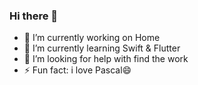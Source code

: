 ### Hi there 👋

- 🔭 I’m currently working on Home
- 🌱 I’m currently learning Swift & Flutter
- 🤔 I’m looking for help with find the work 
- ⚡ Fun fact: i love Pascal😄

